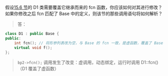假设[15.6 节](../note/note_15.6.md)的 D1 类需要覆盖它继承而来的 fcn 函数，你应该如何对其进行修改？
如果你修改之后 fcn 匹配了 Base 中的定义，则该节的那些调用语句将如何解析？

> 答：

```cpp
class D1 : public Base {
public:
    int fcn(); // 将形参列表改为空，与 Base 的 fcn 一致，是虚函数，覆盖了 Base 中的 fcn
    virtual void f();
};
```

> `bp2->fcn();` 调用发生了改变：虚调用，动态绑定，运行时调用 D1::fcn()（D1 覆盖了虚函数）

